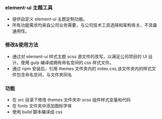 ### element-ui 主题工具

- 提供自定义 element-ui 主题定制功能。
- 所有功能需求均来自公司业务需要，与公司技术工具选择和架构有关，不具备通用性。

### 修改&使用方法

- 通过对 element-ui 样式主题 scss 源文件的改写，以满足公司项目的 UI 设计。使用 gulp 编译成拥有命名空间的 css 样式文件。
- 通过 npm 安装后，引用 themes 文件夹内的 index.css,该文件夹内的样式文件包含命名空间，与文件夹同名

### 功能

- 在 src 目录下修改 themes 文件夹中 scss 组件样式变量和代码
- 在 fonts 文件夹中添加图标字体
- 使用 build 脚本编译成 css
